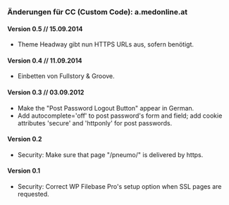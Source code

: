 ### Änderungen für CC (Custom Code): a.medonline.at

#### Version 0.5 // 15.09.2014

* Theme Headway gibt nun HTTPS URLs aus, sofern benötigt.


#### Version 0.4 // 11.09.2014

* Einbetten von Fullstory & Groove.

#### Version 0.3 // 03.09.2012

* Make the "Post Password Logout Button" appear in German.
* Add autocomplete='off' to post password's form and field; add cookie attributes 'secure' and 'httponly' for post passwords.


#### Version 0.2

* Security: Make sure that page "/pneumo/" is delivered by https.


#### Version 0.1

* Security: Correct WP Filebase Pro's setup option when SSL pages are requested.
